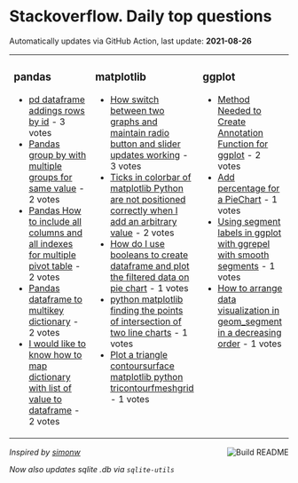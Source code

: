 # Stackoverflow. Daily top questions 

Automatically updates via GitHub Action, last update: **<!-- date starts -->2021-08-26<!-- date ends -->**


<table><tr><td valign="top" width="33%">

### pandas
<!-- pandas starts -->
* [pd dataframe addings rows by id](https://stackoverflow.com/questions/68934288/pd-dataframe-addings-rows-by-id) - 3 votes
* [Pandas group by with multiple groups for same value](https://stackoverflow.com/questions/68935378/pandas-group-by-with-multiple-groups-for-same-value) - 2 votes
* [Pandas How to include all columns and all indexes for multiple pivot table](https://stackoverflow.com/questions/68944084/pandas-how-to-include-all-columns-and-all-indexes-for-multiple-pivot-table) - 2 votes
* [Pandas dataframe to multikey dictionary](https://stackoverflow.com/questions/68936425/pandas-dataframe-to-multikey-dictionary) - 2 votes
* [I would like to know how to map dictionary with list of value to dataframe](https://stackoverflow.com/questions/68933790/i-would-like-to-know-how-to-map-dictionary-with-list-of-value-to-dataframe) - 2 votes
<!-- pandas ends -->
</td><td valign="top" width="34%">


### matplotlib
<!-- matplotlib starts -->
* [How switch between two graphs and maintain radio button and slider updates working](https://stackoverflow.com/questions/68931326/how-switch-between-two-graphs-and-maintain-radio-button-and-slider-updates-worki) - 3 votes
* [Ticks in colorbar of matplotlib Python are not positioned correctly when I add an arbitrary value](https://stackoverflow.com/questions/68933943/ticks-in-colorbar-of-matplotlib-python-are-not-positioned-correctly-when-i-add) - 2 votes
* [How do I use booleans to create dataframe and plot the filtered data on pie chart](https://stackoverflow.com/questions/68937480/how-do-i-use-booleans-to-create-dataframe-and-plot-the-filtered-data-on-pie-char) - 1 votes
* [python matplotlib finding the points of intersection of two line charts](https://stackoverflow.com/questions/68937315/python-matplotlib-finding-the-points-of-intersection-of-two-line-charts) - 1 votes
* [Plot a triangle contoursurface matplotlib python tricontourfmeshgrid](https://stackoverflow.com/questions/68932612/plot-a-triangle-contour-surface-matplotlib-python-tricontourf-meshgrid) - 1 votes
<!-- matplotlib ends -->
</td><td valign="top" width="34%">


### ggplot
<!-- ggplot2 starts -->
* [Method Needed to Create Annotation Function for ggplot](https://stackoverflow.com/questions/68943281/method-needed-to-create-annotation-function-for-ggplot) - 2 votes
* [Add percentage  for a PieChart](https://stackoverflow.com/questions/68931296/add-percentage-for-a-piechart) - 1 votes
* [Using segment labels in ggplot with ggrepel with smooth segments](https://stackoverflow.com/questions/68940351/using-segment-labels-in-ggplot-with-ggrepel-with-smooth-segments) - 1 votes
* [How to arrange data visualization in geom_segment in a decreasing order](https://stackoverflow.com/questions/68939580/how-to-arrange-data-visualization-in-geom-segment-in-a-decreasing-order) - 1 votes
<!-- ggplot2 ends -->
</td></tr></table>

<a href="https://github.com/hp0404/hp0404/actions"><img src="https://github.com/hp0404/hp0404/workflows/Build%20README/badge.svg" align="right" alt="Build README"></a> <p>*Inspired by  [simonw](https://github.com/simonw/simonw)*</p> <p> *Now also updates sqlite .db via `sqlite-utils`* </p>
